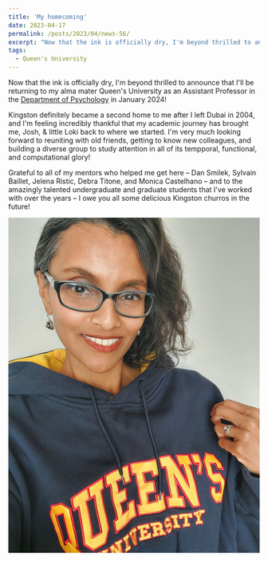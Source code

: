 ```yaml
---
title: 'My homecoming'
date: 2023-04-17
permalink: /posts/2023/04/news-56/
excerpt: "Now that the ink is officially dry, I'm beyond thrilled to announce that I'll be returning to my alma mater Queen's University as an Assistant Professor in the <a href='https://www.queensu.ca/psychology/' target='_blank'>Department of Psychology</a> in January 2024!<br><br>Kingston definitely became a second home to me after I left Dubai in 2004, and I'm feeling incredibly thankful that my academic journey has brought me, Josh, & little Loki back to where we started. I'm very much looking forward to reuniting with old friends, getting to know new colleagues, and building a diverse group to study attention in all of its tempporal, functional, and computational glory!<br><br>Grateful to all of my mentors who helped me get here – Dan Smilek, Sylvain Baillet, Jelena Ristic, Debra Titone, and Monica Castelhano – and to the amazingly talented undergraduate and graduate students that I've worked with over the years – I owe you all some delicious Kingston churros in the future!<br><br><img src='/images/posts/2023_04_queens.jpg'><br><br>"
tags:
  - Queen's University
---
```


Now that the ink is officially dry, I'm beyond thrilled to announce that I'll be returning to my alma mater Queen's University as an Assistant Professor in the [Department of Psychology](https://www.queensu.ca/psychology/) in January 2024!

Kingston definitely became a second home to me after I left Dubai in 2004, and I'm feeling incredibly thankful that my academic journey has brought me, Josh, & little Loki back to where we started. I'm very much looking forward to reuniting with old friends, getting to know new colleagues, and building a diverse group to study attention in all of its tempporal, functional, and computational glory!

Grateful to all of my mentors who helped me get here – Dan Smilek, Sylvain Baillet, Jelena Ristic, Debra Titone, and Monica Castelhano – and to the amazingly talented undergraduate and graduate students that I've worked with over the years – I owe you all some delicious Kingston churros in the future!

![internal](/images/posts/2023_04_queens.jpg)